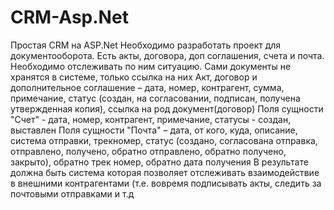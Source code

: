 # CRM-Asp.Net
Простая CRM на ASP.Net
Необходимо разработать проект для документооборота. 
Есть акты, договора, доп соглашения, счета и почта. Необходимо отслеживать по ним ситуацию. Сами документы не хранятся в системе, только ссылка на них 
Акт, договор и дополнительное соглашение – дата, номер, контрагент, сумма, примечание, статус (создан, на согласовании, подписан, получена утвержденная копия), ссылка на род документ(договор)
Поля сущности "Счет" - дата, номер, контрагент, примечание, статусы - создан, выставлен 
Поля сущности "Почта" – дата, от кого, куда, описание, система отправки, трекномер, статус (создано, согласована отправка, отправлено, получено, обратно отправлено, обратно получено, закрыто), обратно трек номер, обратно дата получения
В результате должна быть система которая позволяет отслеживать взаимодействие в внешними контрагентами (т.е. вовремя подписывать акты, следить за почтовыми отправками и т.д
